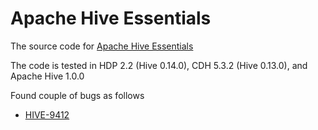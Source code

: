 # Apache Hive Essentials
The source code for [Apache Hive Essentials](https://www.packtpub.com/big-data-and-business-intelligence/apache-hive-essentials)

The code is tested in HDP 2.2 (Hive 0.14.0), CDH 5.3.2 (Hive 0.13.0), and Apache Hive 1.0.0

Found couple of bugs as follows
* [HIVE-9412](https://issues.apache.org/jira/browse/HIVE-9412)